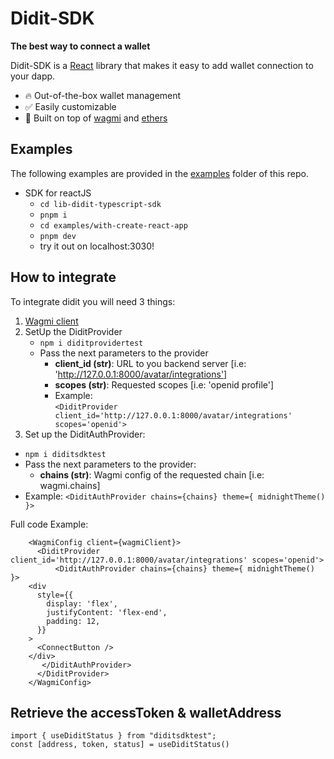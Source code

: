 # Didit-SDK

**The best way to connect a wallet**

Didit-SDK is a [React](https://reactjs.org/) library that makes it easy to add wallet connection to your dapp.

- 🔥 Out-of-the-box wallet management
- ✅ Easily customizable
- 🦄 Built on top of [wagmi](https://github.com/tmm/wagmi) and [ethers](https://docs.ethers.io)
## Examples

The following examples are provided in the [examples](./examples/) folder of this repo.

- SDK for reactJS
  - ```cd lib-didit-typescript-sdk```
  - ```pnpm i```
  - ```cd examples/with-create-react-app```
  - ```pnpm dev```
  - try it out on localhost:3030!
## How to integrate

To integrate didit you will need 3 things:
1) [Wagmi client](https://github.com/tmm/wagmi)
2) SetUp the DiditProvider
    - ```npm i diditprovidertest```
    - Pass the next parameters to the provider
      - **client_id (str)**: URL to you backend server [i.e: 'http://127.0.0.1:8000/avatar/integrations']
      - **scopes (str)**: Requested scopes [i.e: 'openid profile']
      - Example:  
      `<DiditProvider client_id='http://127.0.0.1:8000/avatar/integrations' scopes='openid'>`
3) Set up the DiditAuthProvider:
  - ```npm i diditsdktest```
  - Pass the next parameters to the provider:
    - **chains (str)**: Wagmi config of the requested chain [i.e: wagmi.chains]
  - Example: `<DiditAuthProvider chains={chains} theme={ midnightTheme() }>`

Full code Example:

```
    <WagmiConfig client={wagmiClient}>
      <DiditProvider client_id='http://127.0.0.1:8000/avatar/integrations' scopes='openid'>
          <DiditAuthProvider chains={chains} theme={ midnightTheme() }>
    <div
      style={{
        display: 'flex',
        justifyContent: 'flex-end',
        padding: 12,
      }}
    >
      <ConnectButton />
    </div>
       </DiditAuthProvider>
      </DiditProvider>
    </WagmiConfig>
```

## Retrieve the accessToken & walletAddress

```
import { useDiditStatus } from "diditsdktest";
const [address, token, status] = useDiditStatus()
```
